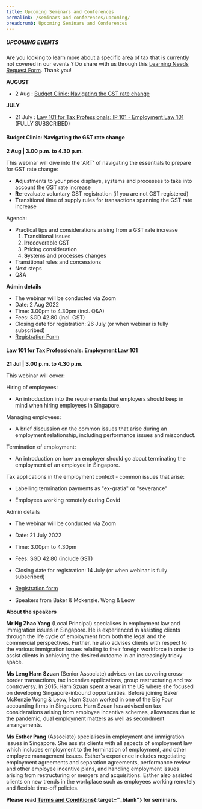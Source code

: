 ```yaml
---
title: Upcoming Seminars and Conferences
permalink: /seminars-and-conferences/upcoming/
breadcrumb: Upcoming Seminars and Conferences
---
```

##### **UPCOMING EVENTS**
Are you looking to learn more about a specific area of tax that is currently not covered in our events ? 
Do share with us through this [Learning Needs Request Form](https://form.gov.sg/5d2c51283703d80011e52615). Thank you!


**AUGUST**
* 2 Aug : [Budget Clinic: Navigating the GST rate change](/seminars-and-conferences/upcoming/#2Aug-ta-id)


**JULY**
* 21 July : [Law 101 for Tax Professionals: IP 101 - Employment Law 101](/seminars-and-conferences/upcoming/#21Jul-ta-id) (FULLY SUBSCRIBED)


<a id="2Aug-ta-id"></a>
#### **Budget Clinic: Navigating the GST rate change**
**2 Aug | 3.00 p.m. to 4.30 p.m.**

This webinar will dive into the 'ART' of navigating the essentials to prepare for GST rate change:

* **A**djustments to your price displays, systems and processes to take into account the GST rate increase
* **R**e-evaluate voluntary GST registration (if you are not GST registered)
* **T**ransitional time of supply rules for transactions spanning the GST rate increase

Agenda:
* Practical tips and considerations arising from a GST rate increase
  1. **T**ransitional issues
  2. **I**rrecoverable GST
  3. **P**ricing consideration
  4. **S**ystems and processes changes
* Transitional rules and concessions
* Next steps
* Q&A

**Admin details**
* The webinar will be conducted via Zoom
* Date: 2 Aug 2022
* Time: 3.00pm to 4.30pm (incl. Q&A)
* Fees: SGD 42.80 (incl. GST)
* Closing date for registration: 26 July (or when webinar is fully subscribed)
* [Registration Form](https://form.gov.sg/62b29f4bf75c200012082707)


<a id="21Jul-ta-id"></a>
#### **Law 101 for Tax Professionals: Employment Law 101**
**21 Jul | 3.00 p.m. to 4.30 p.m.**

This webinar will cover:

Hiring of employees:

* An introduction into the requirements that employers should keep in mind when hiring employees in Singapore.

Managing employees:

* A brief discussion on the common issues that arise during an employment relationship, including performance issues and misconduct.

Termination of employment:

* An introduction on how an employer should go about terminating the employment of an employee in Singapore.

Tax applications in the employment context - common issues that arise:

* Labelling termination payments as "ex-gratia" or "severance"

* Employees working remotely during Covid

Admin details

*   The webinar will be conducted via Zoom
*   Date: 21 July 2022
*   Time: 3.00pm to 4.30pm
*   Fees: SGD 42.80 (include GST)
*   Closing date for registration: 14 July (or when webinar is fully subscribed)
*   [Registration form](https://form.gov.sg/62bb0050b45f4f00126fb928)

* Speakers from Baker & Mckenzie. Wong & Leow


**About the speakers**

**Mr Ng Zhao Yang** (Local Principal) specialises in employment law and immigration issues in Singapore. He is experienced in assisting clients through the life cycle of employment from both the legal and the commercial perspectives. Further, he also advises clients with respect to the various immigration issues relating to their foreign workforce in order to assist clients in achieving the desired outcome in an increasingly tricky space.

**Ms Leng Harn Szuan** (Senior Associate) advises on tax covering cross-border transactions, tax incentive applications, group restructuring and tax controversy. In 2015, Harn Szuan spent a year in the US where she focused on developing Singapore-inbound opportunities. Before joining Baker McKenzie Wong & Leow, Harn Szuan worked in one of the Big Four accounting firms in Singapore. Harn Szuan has advised on tax considerations arising from employee incentive schemes, allowances due to the pandemic, dual employment matters as well as secondment arrangements.

**Ms Esther Pang** (Associate) specialises in employment and immigration issues in Singapore. She assists clients with all aspects of employment law which includes employment to the termination of employment, and other employee management issues. Esther's experience includes negotiating employment agreements and separation agreements, performance review and other employee incentive plans, and handling employment issues arising from restructuring or mergers and acquisitions. Esther also assisted clients on new trends in the workplace such as employees working remotely and flexible time-off policies.








**Please read [Terms and Conditions](https://production-iras-tax-academy.netlify.com/executive-tax-programmes/terms-and-conditions/){:target="_blank"} for seminars.**